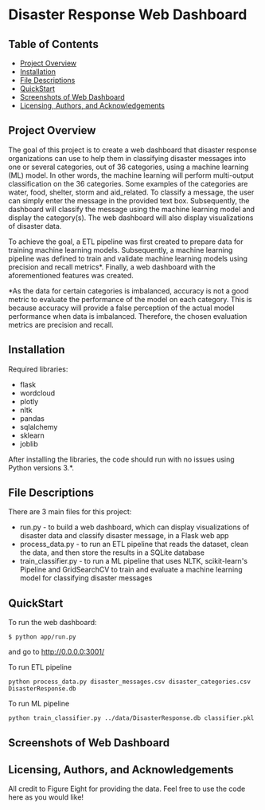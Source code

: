 # Disaster Response Web Dashboard

## Table of Contents  
* [Project Overview](#overview)
* [Installation](#installation)  
* [File Descriptions](#file)
* [QuickStart](#quickstart)
* [Screenshots of Web Dashboard](#screenshots)
* [Licensing, Authors, and Acknowledgements](#licensing)


<a id="overview"></a>
## Project Overview
The goal of this project is to create a web dashboard that disaster response organizations can use to help them in classifying disaster messages into one or several categories, out of 36 categories, using a machine learning (ML) model. In other words, the machine learning will perform multi-output classification on the 36 categories. Some examples of the categories are water, food, shelter, storm and aid_related. To classify a message, the user can simply enter the message in the provided text box. Subsequently, the dashboard will classify the message using the machine learning model and display the category(s). The web dashboard will also display visualizations of disaster data.

To achieve the goal, a ETL pipeline was first created to prepare data for training machine learning models. Subsequently, a machine learning pipeline was defined to train and validate machine learning models using precision and recall metrics*. Finally, a web dashboard with the aforementioned features was created.

\*As the data for certain categories is imbalanced, accuracy is not a good metric to evaluate the performance of the model on each category. This is because accuracy will provide a false perception of the actual model performance when data is imbalanced. Therefore, the chosen evaluation metrics are precision and recall.

<a id="installation"></a>
## Installation
Required libraries:
* flask
* wordcloud
* plotly
* nltk
* pandas
* sqlalchemy
* sklearn
* joblib

After installing the libraries, the code should run with no issues using Python versions 3.*.

<a id="file"></a>
## File Descriptions
There are 3 main files for this project:
* run.py - to build a web dashboard, which can display visualizations of disaster data and classify disaster message, in a Flask web app
* process_data.py - to run an ETL pipeline that reads the dataset, clean the data, and then store the results in a SQLite database
* train_classifier.py - to run a ML pipeline that uses NLTK, scikit-learn's Pipeline and GridSearchCV to train and evaluate a machine learning model for classifying disaster messages
 
<a id="quickstart"></a>
## QuickStart
To run the web dashboard:
```
$ python app/run.py
```
and go to http://0.0.0.0:3001/

To run ETL pipeline
```
python process_data.py disaster_messages.csv disaster_categories.csv DisasterResponse.db
```

To run ML pipeline
```
python train_classifier.py ../data/DisasterResponse.db classifier.pkl
```

<a id="screenshots"></a>
## Screenshots of Web Dashboard


<a id="licensing"></a>
## Licensing, Authors, and Acknowledgements
All credit to Figure Eight for providing the data. Feel free to use the code here as you would like!
